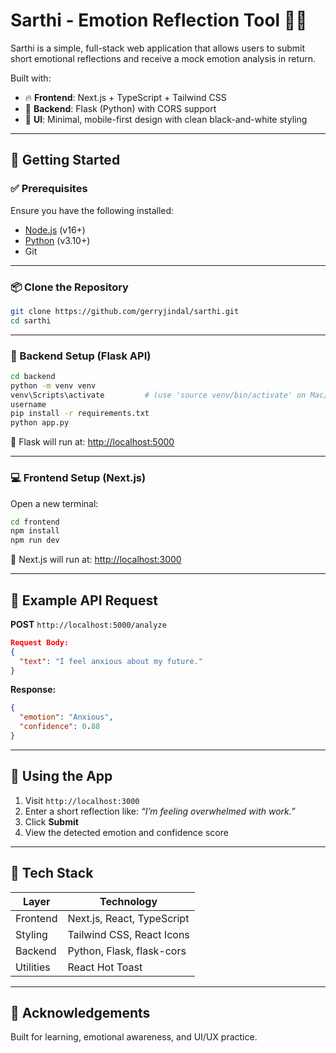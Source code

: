 
# Sarthi - Emotion Reflection Tool 🧠💬

Sarthi is a simple, full-stack web application that allows users to submit short emotional reflections and receive a mock emotion analysis in return.

Built with:

- 🔥 **Frontend**: Next.js + TypeScript + Tailwind CSS
- 🐍 **Backend**: Flask (Python) with CORS support
- 🎨 **UI**: Minimal, mobile-first design with clean black-and-white styling

---

## 🚀 Getting Started

### ✅ Prerequisites

Ensure you have the following installed:

- [Node.js](https://nodejs.org/) (v16+)
- [Python](https://python.org/) (v3.10+)
- Git

---

### 📦 Clone the Repository

```bash
git clone https://github.com/gerryjindal/sarthi.git
cd sarthi
```

---

### 🔧 Backend Setup (Flask API)

```bash
cd backend
python -m venv venv
venv\Scripts\activate         # (use 'source venv/bin/activate' on Mac/Linux)
username
pip install -r requirements.txt
python app.py
```

📍 Flask will run at: [http://localhost:5000](http://localhost:5000)

---

### 💻 Frontend Setup (Next.js)

Open a new terminal:

```bash
cd frontend
npm install
npm run dev
```

📍 Next.js will run at: [http://localhost:3000](http://localhost:3000)

---

## 🧪 Example API Request

**POST** `http://localhost:5000/analyze`

```json
Request Body:
{
  "text": "I feel anxious about my future."
}
```

**Response:**
```json
{
  "emotion": "Anxious",
  "confidence": 0.88
}
```

---

## 📱 Using the App

1. Visit `http://localhost:3000`
2. Enter a short reflection like: _“I’m feeling overwhelmed with work.”_
3. Click **Submit**
4. View the detected emotion and confidence score

---

## 🧰 Tech Stack

| Layer     | Technology                    |
|-----------|-------------------------------|
| Frontend  | Next.js, React, TypeScript    |
| Styling   | Tailwind CSS, React Icons     |
| Backend   | Python, Flask, flask-cors     |
| Utilities | React Hot Toast               |

---

## 🙌 Acknowledgements

Built for learning, emotional awareness, and UI/UX practice.
